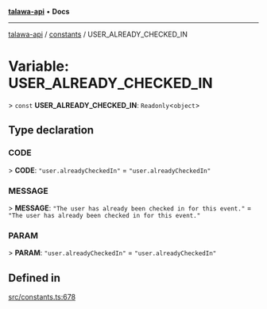 [**talawa-api**](../../README.md) • **Docs**

***

[talawa-api](../../modules.md) / [constants](../README.md) / USER\_ALREADY\_CHECKED\_IN

# Variable: USER\_ALREADY\_CHECKED\_IN

\> `const` **USER\_ALREADY\_CHECKED\_IN**: `Readonly`\<`object`\>

## Type declaration

### CODE

\> **CODE**: `"user.alreadyCheckedIn"` = `"user.alreadyCheckedIn"`

### MESSAGE

\> **MESSAGE**: `"The user has already been checked in for this event."` = `"The user has already been checked in for this event."`

### PARAM

\> **PARAM**: `"user.alreadyCheckedIn"` = `"user.alreadyCheckedIn"`

## Defined in

[src/constants.ts:678](https://github.com/PalisadoesFoundation/talawa-api/blob/92443bb6a5ff3ed66457149a509401986a82e570/src/constants.ts#L678)
